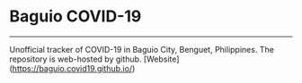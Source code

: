 # Baguio COVID-19
***
Unofficial tracker of COVID-19 in Baguio City, Benguet, Philippines. The repository is web-hosted by github. [Website] (https://baguio.covid19.github.io/)
